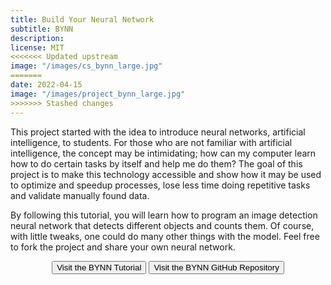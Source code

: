 ```yaml
---
title: Build Your Neural Network
subtitle: BYNN
description:
license: MIT
<<<<<<< Updated upstream
image: "/images/cs_bynn_large.jpg"
=======
date: 2022-04-15
image: "/images/project_bynn_large.jpg"
>>>>>>> Stashed changes
---
```


This project started with the idea to introduce neural networks, artificial intelligence, to students. For those who are not familiar with artificial intelligence, the concept may be intimidating; how can my computer learn how to do certain tasks by itself and help me do them? The goal of this project is to make this technology accessible and show how it may be used to optimize and speedup processes, lose less time doing repetitive tasks and validate manually found data.

By following this tutorial, you will learn how to program an image detection neural network that detects different objects and counts them. Of course, with little tweaks, one could do many other things with the model. Feel free to fork the project and share your own neural network.

<div style="text-align:center">
	<button class="button button--small" onclick="window.open('https://etiennecollin.com/build-your-nn','_blank')" type="button">Visit the BYNN Tutorial</button>
	<button class="button button--small" onclick="window.open('https://github.com/etiennecollin/build-your-nn','_blank')" type="button">Visit the BYNN GitHub Repository</button>
</div>
